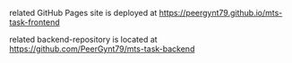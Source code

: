 related GitHub Pages site is deployed at https://peergynt79.github.io/mts-task-frontend

related backend-repository is located at https://github.com/PeerGynt79/mts-task-backend
